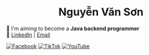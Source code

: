 <h1 align="center">Nguyễn Văn Sơn</h1>

🚀 I'm aiming to become a **Java backend programmer** <br>
🔎 [LinkedIn](https://www.linkedin.com/in/sonnees) | [Email](mailto:sson12131415@gmail.com)


[![Facebook](https://img.shields.io/badge/Facebook-%231877F2.svg?logo=Facebook&logoColor=white)](https://www.facebook.com/sonnees2012) [![TikTok](https://img.shields.io/badge/TikTok-%23000000.svg?logo=TikTok&logoColor=white)](https://www.tiktok.com/@sonnees2012) [![YouTube](https://img.shields.io/badge/YouTube-%23FF0000.svg?logo=YouTube&logoColor=white)](https://www.youtube.com/@sonnees) 

